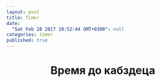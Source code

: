 ```yaml
---
layout: post
title: Timer
date: 
  "Sat Feb 28 2017 18:52:44 GMT+0300": null
categories: timer
published: true
---
```


<h1 align="center"> Время до кабздеца </h1>

<script src="http://megatimer.ru/s/05d9f222755ccced712df5d1f375c13a.js"></script>


